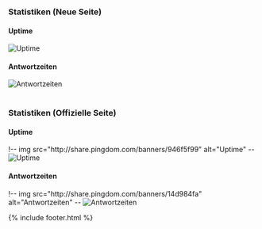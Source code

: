 ---
---

<h3>
  Statistiken (Neue Seite)
</h3>
<div class="row">
  <div class="col-lg-4">
    <h4>
      Uptime
    </h4>
    <!-- img src="http://share.pingdom.com/banners/cc86f6d0" alt="Uptime" -->
    <img src="https://github-camo.global.ssl.fastly.net/3e475fc0f500f4e7b2d70fa36f1f8ea076f48180/687474703a2f2f73686172652e70696e67646f6d2e636f6d2f62616e6e6572732f6363383666366430" alt="Uptime">
    <br>
  </div>
  <div class="col-lg-4">
    <h4>
      Antwortzeiten
    </h4>
    <!-- img src="http://share.pingdom.com/banners/0d21e7b1" alt="Antwortzeiten" -->
    <img src="https://github-camo.global.ssl.fastly.net/82a3f296076a3047570e24e413e91d6920900062/687474703a2f2f73686172652e70696e67646f6d2e636f6d2f62616e6e6572732f3064323165376231" alt="Antwortzeiten">
    <br>
  </div>
</div>
<br />
<h3>
  Statistiken (Offizielle Seite)
</h3>
<div class="row">
  <div class="col-lg-4">
    <h4>
      Uptime
    </h4>
    !-- img src="http://share.pingdom.com/banners/946f5f99" alt="Uptime" --
    <img src="https://github-camo.global.ssl.fastly.net/5884a26611ed48f214ab31cba11d37194bcb88d7/687474703a2f2f73686172652e70696e67646f6d2e636f6d2f62616e6e6572732f3934366635663939" alt="Uptime">
    <br>
  </div>
  <div class="col-lg-4">
    <h4>
      Antwortzeiten
    </h4>
    !-- img src="http://share.pingdom.com/banners/14d984fa" alt="Antwortzeiten" --
    <img src="https://github-camo.global.ssl.fastly.net/ca6ccf38540955c8c773cebde03b14dea12567d2/687474703a2f2f73686172652e70696e67646f6d2e636f6d2f62616e6e6572732f3134643938346661" alt="Antwortzeiten">
    <br>
  </div>
</div>

{% include footer.html %}
